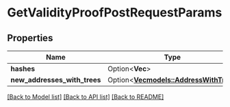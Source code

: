 # GetValidityProofPostRequestParams

## Properties

Name | Type | Description | Notes
------------ | ------------- | ------------- | -------------
**hashes** | Option<**Vec<String>**> |  | [optional]
**new_addresses_with_trees** | Option<[**Vec<models::AddressWithTree>**](AddressWithTree.md)> |  | [optional]

[[Back to Model list]](../README.md#documentation-for-models) [[Back to API list]](../README.md#documentation-for-api-endpoints) [[Back to README]](../README.md)


